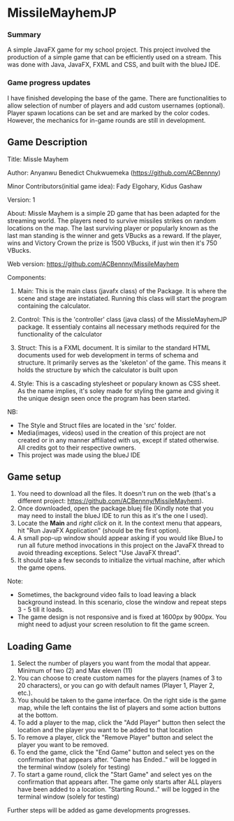 # MissileMayhemJP

### Summary
A simple JavaFX game for my school project.
This project involved the production of a simple game that can be efficiently used on a stream. This was done with Java, JavaFX, FXML and CSS, and built with the blueJ IDE.


### Game progress updates
I have finished developing the base of the game. There are functionalities to allow selection of number of players and add custom usernames (optional).
Player spawn locations can be set and are marked by the color codes. However, the mechanics for in-game rounds are still in development.







## 
## Game Description
Title: Missle Mayhem

Author: Anyanwu Benedict Chukwuemeka (https://github.com/ACBennny)

Minor Contributors(initial game idea): Fady Elgohary, Kidus Gashaw

Version: 1

About: Missle Mayhem is a simple 2D game that has been adapted for the streaming world. The players need to survive missiles strikes on random locations on the map. The last surviving player or popularly known as the last man standing is the winner and gets VBucks as a reward. If the player, wins and Victory Crown the prize is 1500 VBucks, if just win then it's 750 VBucks.

Web version: https://github.com/ACBennny/MissileMayhem

Components:
1. Main:
This is the main class (javafx class) of the Package.
It is where the scene and stage are instatiated.
Running this class will start the program containing the calculator.

2. Control:
This is the 'controller' class (java class) of the MissleMayhemJP package.
It essentialy contains all necessary methods required for the functionality of the calculator

3. Struct:
This is a FXML document. It is similar to the standard HTML documents used for web development in terms of schema and structure.
It primarily serves as the 'skeleton' of the game. This means it holds the structure by which the calculator is built upon

4. Style:
This is a cascading stylesheet or populary known as CSS sheet. As the name implies, it's soley made for styling the game 
and giving it the unique design seen once the program has been started.
      
NB: 
- The Style and Struct files are located in the 'src' folder.
- Media(images, videos) used in the creation of this project are not created or in any manner affiliated with us, except if stated otherwise. All credits got to their respective owners.
- This project was made using the blueJ IDE


## 
## Game setup
1. You need to download all the files. It doesn't run on the web (that's a different project: https://github.com/ACBennny/MissileMayhem).
2. Once downloaded, open the package.bluej file (Kindly note that you may need to install the blueJ IDE to run this as it's the one I used).
3. Locate the **Main** and *right click* on it. In the context menu that appears, hit "Run JavaFX Application" (should be the first option).
4. A small pop-up window should appear asking if you would like BlueJ to run all future method invocations in this project on the JavaFX thread to avoid threading exceptions. Select "Use JavaFX thread".
5. It should take a few seconds to initialize the virtual machine, after which the game opens.

Note:
- Sometimes, the background video fails to load leaving a black background instead. In this scenario, close the window and repeat steps 3 - 5 till it loads.
- The game design is not responsive and is fixed at 1600px by 900px. You might need to adjust your screen resolution to fit the game screen.




## 
## Loading Game
1. Select the number of players you want from the modal that appear. Minimum of two (2) and Max eleven (11)
2. You can choose to create custom names for the players (names of 3 to 20 characters), or you can go with default names (Player 1, Player 2, etc.).
3. You should be taken to the game interface. On the right side is the game map, while the left contains the list of players and some action buttons at the bottom.
4. To add a player to the map, click the "Add Player" button then select the location and the player you want to be added to that location
5. To remove a player, click the "Remove Player" button and select the player you want to be removed.
6. To end the game, click the "End Game" button and select yes on the confirmation that appears after. "Game has Ended.." will be logged in the terminal window (solely for testing)
7. To start a game round, click the "Start Game" and select yes on the confirmation that appears after. The game only starts after ALL players have been added to a location. "Starting Round.." will be logged in the terminal window (solely for testing)

Further steps will be added as game developments progresses.
